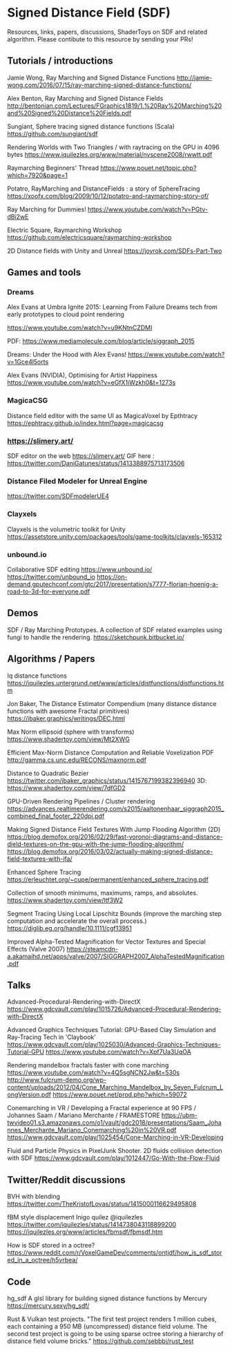 # Signed Distance Field (SDF)

Resources, links, papers, discussions, ShaderToys on SDF and related algorithm.
Please contibute to this resource by sending your PRs!

## Tutorials / introductions

Jamie Wong, Ray Marching and Signed Distance Functions
http://jamie-wong.com/2016/07/15/ray-marching-signed-distance-functions/

Alex Benton, Ray Marching and Signed Distance Fields
http://bentonian.com/Lectures/FGraphics1819/1.%20Ray%20Marching%20and%20Signed%20Distance%20Fields.pdf

Sungiant, Sphere tracing signed distance functions (Scala)
https://github.com/sungiant/sdf

Rendering Worlds with Two Triangles / with raytracing on the GPU in 4096 bytes
https://www.iquilezles.org/www/material/nvscene2008/rwwtt.pdf

Raymarching Beginners' Thread
https://www.pouet.net/topic.php?which=7920&page=1

Potatro, RayMarching and DistanceFields : a story of SphereTracing
https://xoofx.com/blog/2009/10/12/potatro-and-raymarching-story-of/

Ray Marching for Dummies!
https://www.youtube.com/watch?v=PGtv-dBi2wE

Electric Square, Raymarching Workshop
https://github.com/electricsquare/raymarching-workshop

2D Distance fields with Unity and Unreal
https://joyrok.com/SDFs-Part-Two

## Games and tools

### Dreams

Alex Evans at Umbra Ignite 2015: Learning From Failure
Dreams tech from early prototypes to cloud point rendering

https://www.youtube.com/watch?v=u9KNtnCZDMI

PDF: https://www.mediamolecule.com/blog/article/siggraph_2015

Dreams: Under the Hood with Alex Evans! 
https://www.youtube.com/watch?v=1Gce4l5orts

Alex Evans (NVIDIA), Optimising for Artist Happiness
https://www.youtube.com/watch?v=eGfX1iWzkh0&t=1273s

### MagicaCSG

Distance field editor with the same UI as MagicaVoxel by Epthtracy
https://ephtracy.github.io/index.html?page=magicacsg

### https://slimery.art/

SDF editor on the web 
https://slimery.art/
GIF here : https://twitter.com/DaniGatunes/status/1413388975713173506

### Distance Filed Modeler for Unreal Engine

https://twitter.com/SDFmodelerUE4


### Clayxels

Clayxels is the volumetric toolkit for Unity
https://assetstore.unity.com/packages/tools/game-toolkits/clayxels-165312

### unbound.io
Collaborative SDF editing
https://www.unbound.io/
https://twitter.com/unbound_io
https://on-demand.gputechconf.com/gtc/2017/presentation/s7777-florian-hoenig-a-road-to-3d-for-everyone.pdf

## Demos

SDF / Ray Marching Prototypes. A collection of SDF related examples using fungi to handle the rendering.
https://sketchpunk.bitbucket.io/

## Algorithms / Papers

Iq distance functions
https://iquilezles.untergrund.net/www/articles/distfunctions/distfunctions.htm

Jon Baker, The Distance Estimator Compendium (many distance distance functions with awesome Fractal primitives)
https://jbaker.graphics/writings/DEC.html

Max Norm ellipsoid (sphere with transforms)
https://www.shadertoy.com/view/Mt2XWG

Efficient Max-Norm Distance Computation and Reliable Voxelization PDF
http://gamma.cs.unc.edu/RECONS/maxnorm.pdf

Distance to Quadratic Bezier
https://twitter.com/jbaker_graphics/status/1415767199382396940
3D: https://www.shadertoy.com/view/7dfGD2

GPU-Driven Rendering Pipelines / Cluster rendering
https://advances.realtimerendering.com/s2015/aaltonenhaar_siggraph2015_combined_final_footer_220dpi.pdf

Making Signed Distance Field Textures With Jump Flooding Algorithm (2D)
https://blog.demofox.org/2016/02/29/fast-voronoi-diagrams-and-distance-dield-textures-on-the-gpu-with-the-jump-flooding-algorithm/
https://blog.demofox.org/2016/03/02/actually-making-signed-distance-field-textures-with-jfa/

Enhanced Sphere Tracing
https://erleuchtet.org/~cupe/permanent/enhanced_sphere_tracing.pdf

Collection of smooth minimums, maximums, ramps, and absolutes.
https://www.shadertoy.com/view/ltf3W2

Segment Tracing Using Local Lipschitz Bounds (improve the marching step computation and accelerate the overall process.)
https://diglib.eg.org/handle/10.1111/cgf13951

Improved Alpha-Tested Magnification for Vector Textures and Special Effects (Valve 2007)
https://steamcdn-a.akamaihd.net/apps/valve/2007/SIGGRAPH2007_AlphaTestedMagnification.pdf

## Talks

Advanced-Procedural-Rendering-with-DirectX
https://www.gdcvault.com/play/1015726/Advanced-Procedural-Rendering-with-DirectX

Advanced Graphics Techniques Tutorial: GPU-Based Clay Simulation and Ray-Tracing Tech in 'Claybook'
https://www.gdcvault.com/play/1025030/Advanced-Graphics-Techniques-Tutorial-GPU
https://www.youtube.com/watch?v=Xpf7Ua3UqOA

Rendering mandelbox fractals faster with cone marching
https://www.youtube.com/watch?v=4Q5sgNCN2Jw&t=530s
http://www.fulcrum-demo.org/wp-content/uploads/2012/04/Cone_Marching_Mandelbox_by_Seven_Fulcrum_LongVersion.pdf
https://www.pouet.net/prod.php?which=59072

Conemarching in VR / Developing a Fractal experience at 90 FPS / Johannes Saam / Mariano Merchante / FRAMESTORE
https://ubm-twvideo01.s3.amazonaws.com/o1/vault/gdc2018/presentations/Saam_Johannes_Merchante_Mariano_Conemarching%20in%20VR.pdf
https://www.gdcvault.com/play/1025454/Cone-Marching-in-VR-Developing

Fluid and Particle Physics in PixelJunk Shooter. 2D fluids collision detection with SDF
https://www.gdcvault.com/play/1012447/Go-With-the-Flow-Fluid

## Twitter/Reddit discussions

BVH with blending
https://twitter.com/TheKristofLovas/status/1415000116629495808

fBM style displacement Inigo quilez @iquilezles
https://twitter.com/iquilezles/status/1414738043118899200
https://iquilezles.org/www/articles/fbmsdf/fbmsdf.htm

How is SDF stored in a octree?
https://www.reddit.com/r/VoxelGameDev/comments/ontjdf/how_is_sdf_stored_in_a_octree/h5vrbea/

## Code

hg_sdf A glsl library for building signed distance functions by Mercury
https://mercury.sexy/hg_sdf/

Rust & Vulkan test projects. "The first test project renders 1 million cubes, each containing a 950 MB (uncompressed) distance field volume.
The second test project is going to be using sparse octree storing a hierarchy of distance field volume bricks."
https://github.com/sebbbi/rust_test
